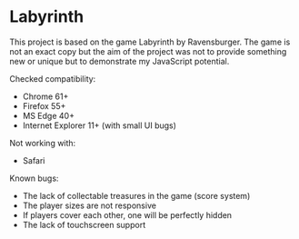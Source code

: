 # Labyrinth
This project is based on the game Labyrinth by Ravensburger. The game is not an exact copy but the aim of the project was not to provide something new or unique but to demonstrate my JavaScript potential.

Checked compatibility:
- Chrome 61+
- Firefox 55+
- MS Edge 40+
- Internet Explorer 11+ (with small UI bugs)

Not working with:
- Safari

Known bugs:
- The lack of collectable treasures in the game (score system)
- The player sizes are not responsive
- If players cover each other, one will be perfectly hidden
- The lack of touchscreen support